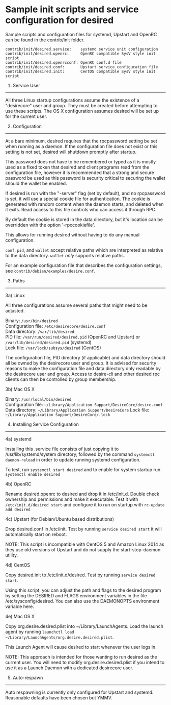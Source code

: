 Sample init scripts and service configuration for desired
==========================================================

Sample scripts and configuration files for systemd, Upstart and OpenRC
can be found in the contrib/init folder.

    contrib/init/desired.service:    systemd service unit configuration
    contrib/init/desired.openrc:     OpenRC compatible SysV style init script
    contrib/init/desired.openrcconf: OpenRC conf.d file
    contrib/init/desired.conf:       Upstart service configuration file
    contrib/init/desired.init:       CentOS compatible SysV style init script

1. Service User
---------------------------------

All three Linux startup configurations assume the existence of a "desirecore" user
and group.  They must be created before attempting to use these scripts.
The OS X configuration assumes desired will be set up for the current user.

2. Configuration
---------------------------------

At a bare minimum, desired requires that the rpcpassword setting be set
when running as a daemon.  If the configuration file does not exist or this
setting is not set, desired will shutdown promptly after startup.

This password does not have to be remembered or typed as it is mostly used
as a fixed token that desired and client programs read from the configuration
file, however it is recommended that a strong and secure password be used
as this password is security critical to securing the wallet should the
wallet be enabled.

If desired is run with the "-server" flag (set by default), and no rpcpassword is set,
it will use a special cookie file for authentication. The cookie is generated with random
content when the daemon starts, and deleted when it exits. Read access to this file
controls who can access it through RPC.

By default the cookie is stored in the data directory, but it's location can be overridden
with the option '-rpccookiefile'.

This allows for running desired without having to do any manual configuration.

`conf`, `pid`, and `wallet` accept relative paths which are interpreted as
relative to the data directory. `wallet` *only* supports relative paths.

For an example configuration file that describes the configuration settings,
see `contrib/debian/examples/desire.conf`.

3. Paths
---------------------------------

3a) Linux

All three configurations assume several paths that might need to be adjusted.

Binary:              `/usr/bin/desired`  
Configuration file:  `/etc/desirecore/desire.conf`  
Data directory:      `/var/lib/desired`  
PID file:            `/var/run/desired/desired.pid` (OpenRC and Upstart) or `/var/lib/desired/desired.pid` (systemd)  
Lock file:           `/var/lock/subsys/desired` (CentOS)  

The configuration file, PID directory (if applicable) and data directory
should all be owned by the desirecore user and group.  It is advised for security
reasons to make the configuration file and data directory only readable by the
desirecore user and group.  Access to desire-cli and other desired rpc clients
can then be controlled by group membership.

3b) Mac OS X

Binary:              `/usr/local/bin/desired`  
Configuration file:  `~/Library/Application Support/DesireCore/desire.conf`  
Data directory:      `~/Library/Application Support/DesireCore`
Lock file:           `~/Library/Application Support/DesireCore/.lock`

4. Installing Service Configuration
-----------------------------------

4a) systemd

Installing this .service file consists of just copying it to
/usr/lib/systemd/system directory, followed by the command
`systemctl daemon-reload` in order to update running systemd configuration.

To test, run `systemctl start desired` and to enable for system startup run
`systemctl enable desired`

4b) OpenRC

Rename desired.openrc to desired and drop it in /etc/init.d.  Double
check ownership and permissions and make it executable.  Test it with
`/etc/init.d/desired start` and configure it to run on startup with
`rc-update add desired`

4c) Upstart (for Debian/Ubuntu based distributions)

Drop desired.conf in /etc/init.  Test by running `service desired start`
it will automatically start on reboot.

NOTE: This script is incompatible with CentOS 5 and Amazon Linux 2014 as they
use old versions of Upstart and do not supply the start-stop-daemon utility.

4d) CentOS

Copy desired.init to /etc/init.d/desired. Test by running `service desired start`.

Using this script, you can adjust the path and flags to the desired program by
setting the DESIRED and FLAGS environment variables in the file
/etc/sysconfig/desired. You can also use the DAEMONOPTS environment variable here.

4e) Mac OS X

Copy org.desire.desired.plist into ~/Library/LaunchAgents. Load the launch agent by
running `launchctl load ~/Library/LaunchAgents/org.desire.desired.plist`.

This Launch Agent will cause desired to start whenever the user logs in.

NOTE: This approach is intended for those wanting to run desired as the current user.
You will need to modify org.desire.desired.plist if you intend to use it as a
Launch Daemon with a dedicated desirecore user.

5. Auto-respawn
-----------------------------------

Auto respawning is currently only configured for Upstart and systemd.
Reasonable defaults have been chosen but YMMV.
